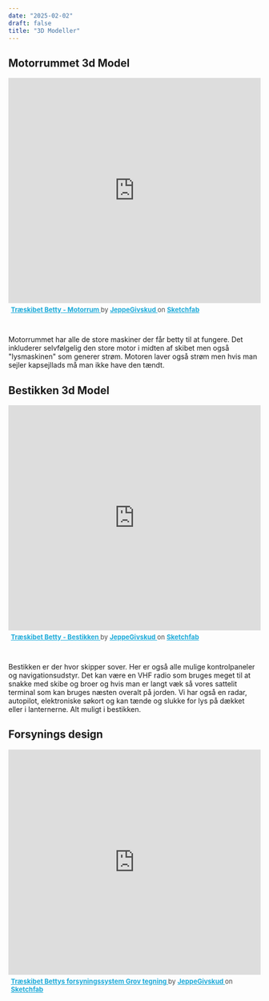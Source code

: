```yaml
---
date: "2025-02-02"
draft: false
title: "3D Modeller"
---
```

<!-- markdownlint-disable -->
## Motorrummet 3d Model

<div class="sketchfab-embed-wrapper" style="width: 100%;  height: 500px">
  <iframe title="Træskibet Betty - Motorrum" frameborder="0" allowfullscreen mozallowfullscreen="true" webkitallowfullscreen="true" allow="autoplay; fullscreen; xr-spatial-tracking" xr-spatial-tracking execution-while-out-of-viewport execution-while-not-rendered web-share src="https://sketchfab.com/models/5f4474ebaf2847a9a3cf1c02e07606d7/embed?autospin=1&ui_theme=dark" style="width: 100%; height: 90%;"> 
  </iframe> 
  <p style="font-size: 13px; font-weight: normal; margin: 5px; color: #4A4A4A;"> 
    <a href="https://sketchfab.com/3d-models/trskibet-betty-motorrum-5f4474ebaf2847a9a3cf1c02e07606d7?utm_medium=embed&utm_campaign=share-popup&utm_content=5f4474ebaf2847a9a3cf1c02e07606d7" target="_blank" rel="nofollow" style="font-weight: bold; color: #1CAAD9;"> 
      Træskibet Betty - Motorrum 
    </a> 
    by 
    <a href="https://sketchfab.com/JeppeGivskud?utm_medium=embed&utm_campaign=share-popup&utm_content=5f4474ebaf2847a9a3cf1c02e07606d7" target="_blank" rel="nofollow" style="font-weight: bold; color: #1CAAD9;"> JeppeGivskud 
    </a> 
    on 
    <a href="https://sketchfab.com?utm_medium=embed&utm_campaign=share-popup&utm_content=5f4474ebaf2847a9a3cf1c02e07606d7" target="_blank" rel="nofollow" style="font-weight: bold; color: #1CAAD9;">Sketchfab
    </a>
  </p>
 </div>

Motorrummet har alle de store maskiner der får betty til at fungere. Det inkluderer selvfølgelig den store motor i midten af skibet men også "lysmaskinen" som generer strøm. Motoren laver også strøm men hvis man sejler kapsejllads må man ikke have den tændt.

## Bestikken 3d Model

<div class="sketchfab-embed-wrapper" style="width: 100%;  height: 500px">
  <iframe title="Træskibet Betty - Bestikken" frameborder="0" allowfullscreen mozallowfullscreen="true" webkitallowfullscreen="true" allow="autoplay; fullscreen; xr-spatial-tracking" xr-spatial-tracking execution-while-out-of-viewport execution-while-not-rendered web-share src="https://sketchfab.com/models/e9730c0231cb447a9e40ead11ed70402/embed?autospin=1&ui_theme=dark" style="width: 100%; height: 90%;"> </iframe>
  <p style="font-size: 13px; font-weight: normal; margin: 5px; color: #4A4A4A;">
    <a href="https://sketchfab.com/3d-models/trskibet-betty-bestikken-e9730c0231cb447a9e40ead11ed70402?utm_medium=embed&utm_campaign=share-popup&utm_content=e9730c0231cb447a9e40ead11ed70402" target="_blank" rel="nofollow" style="font-weight: bold; color: #1CAAD9;"> Træskibet Betty - Bestikken </a> by <a href="https://sketchfab.com/JeppeGivskud?utm_medium=embed&utm_campaign=share-popup&utm_content=e9730c0231cb447a9e40ead11ed70402" target="_blank" rel="nofollow" style="font-weight: bold; color: #1CAAD9;"> JeppeGivskud </a> on <a href="https://sketchfab.com?utm_medium=embed&utm_campaign=share-popup&utm_content=e9730c0231cb447a9e40ead11ed70402" target="_blank" rel="nofollow" style="font-weight: bold; color: #1CAAD9;">Sketchfab</a>
  </p>
</div>

Bestikken er der hvor skipper sover. Her er også alle mulige kontrolpaneler og navigationsudstyr. Det kan være en VHF radio som bruges meget til at snakke med skibe og broer og hvis man er langt væk så vores sattelit terminal som kan bruges næsten overalt på jorden. Vi har også en radar, autopilot, elektroniske søkort og kan tænde og slukke for lys på dækket eller i lanternerne. Alt muligt i bestikken.

## Forsynings design

<div class="sketchfab-embed-wrapper" style="width: 100%;  height: 500px"> <iframe title="Træskibet Bettys forsyningssystem Grov tegning" frameborder="0" allowfullscreen mozallowfullscreen="true" webkitallowfullscreen="true" allow="autoplay; fullscreen; xr-spatial-tracking" xr-spatial-tracking execution-while-out-of-viewport execution-while-not-rendered web-share width="640" height="480" src="https://sketchfab.com/models/0320e250c25943c4a1b5d67fda122f48/embed?ui_theme=dark" style="width: 100%; height: 90%;"> </iframe> <p style="font-size: 13px; font-weight: normal; margin: 5px; color: #4A4A4A;"> <a href="https://sketchfab.com/3d-models/trskibet-bettys-forsyningssystem-grov-tegning-0320e250c25943c4a1b5d67fda122f48?utm_medium=embed&utm_campaign=share-popup&utm_content=0320e250c25943c4a1b5d67fda122f48" target="_blank" rel="nofollow" style="font-weight: bold; color: #1CAAD9;"> Træskibet Bettys forsyningssystem Grov tegning </a> by <a href="https://sketchfab.com/JeppeGivskud?utm_medium=embed&utm_campaign=share-popup&utm_content=0320e250c25943c4a1b5d67fda122f48" target="_blank" rel="nofollow" style="font-weight: bold; color: #1CAAD9;"> JeppeGivskud </a> on <a href="https://sketchfab.com?utm_medium=embed&utm_campaign=share-popup&utm_content=0320e250c25943c4a1b5d67fda122f48" target="_blank" rel="nofollow" style="font-weight: bold; color: #1CAAD9;">Sketchfab</a></p></div>